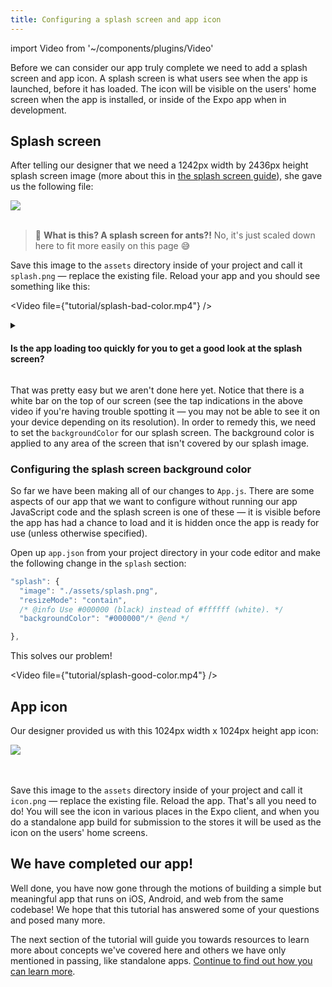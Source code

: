 ```yaml
---
title: Configuring a splash screen and app icon
---
```


import Video from '~/components/plugins/Video'

Before we can consider our app truly complete we need to add a splash screen and app icon. A splash screen is what users see when the app is launched, before it has loaded. The icon will be visible on the users' home screen when the app is installed, or inside of the Expo app when in development.

## Splash screen

After telling our designer that we need a 1242px width by 2436px height splash screen image (more about this in [the splash screen guide](../../guides/splash-screens/)), she gave us the following file:

<div style={{textAlign: 'center', backgroundColor: '#f5f5f5', paddingTop: 10, paddingBottom: 10}}>
<img src="/static/images/tutorial/splash.png" style={{maxWidth: 150}} />
</div>

<br />

> 🐜 **What is this? A splash screen for ants?!** No, it's just scaled down here to fit more easily on this page 😅

Save this image to the `assets` directory inside of your project and call it `splash.png` &mdash; replace the existing file. Reload your app and you should see something like this:

<Video file={"tutorial/splash-bad-color.mp4"} />

<div style={{marginTop: -20}} />

<details><summary><h4>Is the app loading too quickly for you to get a good look at the splash screen?</h4></summary>

<p>

We can make the splash screen stick around for longer by manually controlling when it is hidden, rather than the default of automatically hiding it as soon as the app is ready. In the following code, we delay hiding the splash screen for five seconds.

```js
import { SplashScreen } from 'expo';

SplashScreen.preventAutoHide();
setTimeout(SplashScreen.hide, 5000);
```

🚨 _Don't forget to remove this code when you are done testing your splash screen!_

</p>
</details>

That was pretty easy but we aren't done here yet. Notice that there is a white bar on the top of our screen (see the tap indications in the above video if you're having trouble spotting it &mdash; you may not be able to see it on your device depending on its resolution). In order to remedy this, we need to set the `backgroundColor` for our splash screen. The background color is applied to any area of the screen that isn't covered by our splash image.

### Configuring the splash screen background color

So far we have been making all of our changes to `App.js`. There are some aspects of our app that we want to configure without running our app JavaScript code and the splash screen is one of these &mdash; it is visible before the app has had a chance to load and it is hidden once the app is ready for use (unless otherwise specified).

Open up `app.json` from your project directory in your code editor and make the following change in the `splash` section:

```js
"splash": {
  "image": "./assets/splash.png",
  "resizeMode": "contain",
  /* @info Use #000000 (black) instead of #ffffff (white). */
  "backgroundColor": "#000000"/* @end */

},
```

This solves our problem!

<Video file={"tutorial/splash-good-color.mp4"} />

## App icon

Our designer provided us with this 1024px width x 1024px height app icon:

<div style={{textAlign: 'center', backgroundColor: '#f5f5f5', paddingTop: 10, paddingBottom: 10}}>
<img src="/static/images/tutorial/icon.png" style={{maxWidth: 150}} />
</div>

<br />
<br />

Save this image to the `assets` directory inside of your project and call it `icon.png` &mdash; replace the existing file. Reload the app. That's all you need to do! You will see the icon in various places in the Expo client, and when you do a standalone app build for submission to the stores it will be used as the icon on the users' home screens.

## We have completed our app!

Well done, you have now gone through the motions of building a simple but meaningful app that runs on iOS, Android, and web from the same codebase! We hope that this tutorial has answered some of your questions and posed many more.

The next section of the tutorial will guide you towards resources to learn more about concepts we've covered here and others we have only mentioned in passing, like standalone apps. [Continue to find out how you can learn more](../../tutorial/follow-up/).
